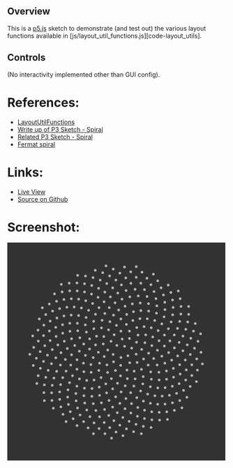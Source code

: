 
## Overview

This is a [p5.js][p5js-home] sketch to demonstrate (and test out) the various layout functions available in [js/layout_util_functions.js][code-layout_utils].


## Controls

(No interactivity implemented other than GUI config).

# References:

* [LayoutUtilFunctions][code-layout-utils]
* [Write up of P3 Sketch - Spiral][post-fermat-spiral]
* [Related P3 Sketch - Spiral][sketch-p3-spiral]
* [Fermat spiral][wiki-fermat-spiral]

# Links:

* [Live View][live-view]
* [Source on Github][source-code]

# Screenshot:

![screenshot][screenshot-01]

[p5js-home]: https://p5js.org/
[source-code]: https://github.com/brianhonohan/sketchbook/tree/master/p5js/common/examples/layout-options/
[live-view]: https://brianhonohan.com/sketchbook/p5js/common/examples/layout-options/
[screenshot-01]: ./screenshot-01.png
[wiki-fermats-spiral]: https://en.wikipedia.org/wiki/Fermat%27s_spiral
[wiki-phyllotaxis]: https://en.wikipedia.org/wiki/Phyllotaxis
[wiki-golden-angle]: https://en.wikipedia.org/wiki/Golden_angle
[wiki-fermat-spiral]: https://en.wikipedia.org/wiki/Fermat%27s_spiral

[code-layout-utils]: https://github.com/brianhonohan/sketchbook/blob/main/js/layout_util_functions.js
[post-fermat-spiral]: https://brianhonohan.com/sketchbook/processing/2015/01/24/fermat-spirals-vogel-angle-phyllotaxis.html
[sketch-p3-spiral]: https://brianhonohan.com/sketchbook/processing/spirals/ 